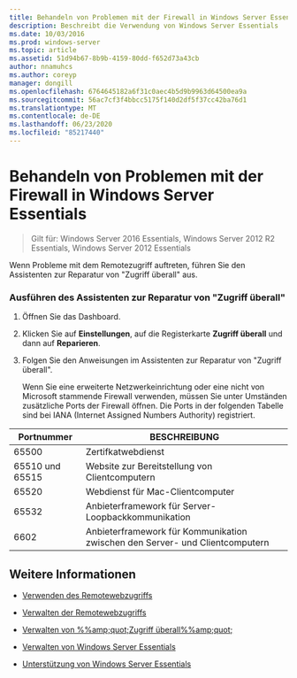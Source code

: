 ```yaml
---
title: Behandeln von Problemen mit der Firewall in Windows Server Essentials
description: Beschreibt die Verwendung von Windows Server Essentials
ms.date: 10/03/2016
ms.prod: windows-server
ms.topic: article
ms.assetid: 51d94b67-8b9b-4159-80dd-f652d73a43cb
author: nnamuhcs
ms.author: coreyp
manager: dongill
ms.openlocfilehash: 6764645182a6f31c0aec4b5d9b9963d64500ea9a
ms.sourcegitcommit: 56ac7cf3f4bbcc5175f140d2df5f37cc42ba76d1
ms.translationtype: MT
ms.contentlocale: de-DE
ms.lasthandoff: 06/23/2020
ms.locfileid: "85217440"
---
```

# <a name="troubleshoot-your-firewall-in-windows-server-essentials"></a>Behandeln von Problemen mit der Firewall in Windows Server Essentials
 
>Gilt für: Windows Server 2016 Essentials, Windows Server 2012 R2 Essentials, Windows Server 2012 Essentials
  
 Wenn Probleme mit dem Remotezugriff auftreten, führen Sie den Assistenten zur Reparatur von "Zugriff überall" aus.  
  
### <a name="to-run-the-repair-anywhere-access-wizard"></a>Ausführen des Assistenten zur Reparatur von "Zugriff überall"  
  
1. Öffnen Sie das Dashboard.  
  
2. Klicken Sie auf **Einstellungen**, auf die Registerkarte **Zugriff überall** und dann auf **Reparieren**.  
  
3. Folgen Sie den Anweisungen im Assistenten zur Reparatur von "Zugriff überall".  
  
   Wenn Sie eine erweiterte Netzwerkeinrichtung oder eine nicht von Microsoft stammende Firewall verwenden, müssen Sie unter Umständen zusätzliche Ports der Firewall öffnen. Die Ports in der folgenden Tabelle sind bei IANA (Internet Assigned Numbers Authority) registriert.  
  
|Portnummer|BESCHREIBUNG|  
|-----------------|-----------------|  
|65500|Zertifkatwebdienst|  
|65510 und 65515|Website zur Bereitstellung von Clientcomputern|  
|65520|Webdienst für Mac-Clientcomputer|  
|65532|Anbieterframework für Server-Loopbackkommunikation|  
|6602|Anbieterframework für Kommunikation zwischen den Server- und Clientcomputern|  
  
## <a name="see-also"></a>Weitere Informationen  
  
-   [Verwenden des Remotewebzugriffs](../use/Use-Remote-Web-Access-in-Windows-Server-Essentials.md)  
  
-   [Verwalten der Remotewebzugriffs](../manage/Manage-Remote-Web-Access-in-Windows-Server-Essentials.md)  
  
-   [Verwalten von %%amp;quot;Zugriff überall%%amp;quot;](../manage/Manage-Anywhere-Access-in-Windows-Server-Essentials.md)  
  
-   [Verwalten von Windows Server Essentials](../manage/Manage-Windows-Server-Essentials.md)  

-   [Unterstützung von Windows Server Essentials](../support/Support-Windows-Server-Essentials.md)

